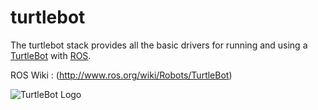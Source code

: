 turtlebot
=========

The turtlebot stack provides all the basic drivers for running and using a [TurtleBot](http://turtlebot.com)
with [ROS](http://www.ros.org).

ROS Wiki : (http://www.ros.org/wiki/Robots/TurtleBot)

![TurtleBot Logo](http://www.turtlebot.com/assets/images/turtlebot_logo.png)
